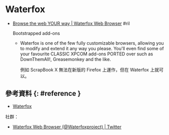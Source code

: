 # Waterfox

  - [Browse the web YOUR way \| Waterfox Web Browser](https://www.waterfox.net/) #ril

    Bootstrapped add-ons

      - Waterfox is one of the few fully customizable browsers, allowing you to modify and extend it any way you please. You'll even find some of your favourite CLASSIC XPCOM add-ons PORTED over such as DownThemAll!, Greasemonkey and the like.

        例如 ScrapBook X 無法在新版的 Firefox 上運作，但在 Waterfox 上就可以。

## 參考資料 {: #reference }

  - [Waterfox](https://www.waterfox.net/)

社群：

  - [Waterfox Web Browser (@Waterfoxproject) | Twitter](https://twitter.com/Waterfoxproject)
